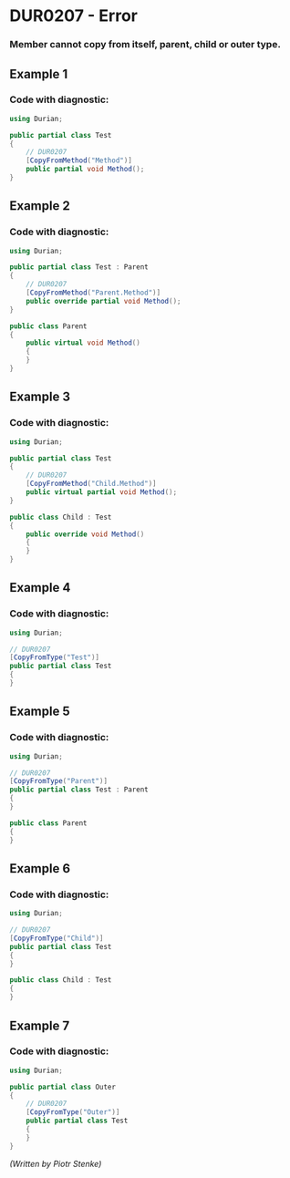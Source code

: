 # DUR0207 - Error
### Member cannot copy from itself, parent, child or outer type.

## Example 1

### Code with diagnostic:

```csharp
using Durian;

public partial class Test
{
	// DUR0207
	[CopyFromMethod("Method")]
	public partial void Method();
}

```

## Example 2

### Code with diagnostic:

```csharp
using Durian;

public partial class Test : Parent
{
	// DUR0207
	[CopyFromMethod("Parent.Method")]
	public override partial void Method();
}

public class Parent
{
	public virtual void Method()
	{
	}
}

```

## Example 3

### Code with diagnostic:

```csharp
using Durian;

public partial class Test
{
	// DUR0207
	[CopyFromMethod("Child.Method")]
	public virtual partial void Method();
}

public class Child : Test
{
	public override void Method()
	{
	}
}

```

## Example 4

### Code with diagnostic:

```csharp
using Durian;

// DUR0207
[CopyFromType("Test")]
public partial class Test
{
}

```

## Example 5

### Code with diagnostic:

```csharp
using Durian;

// DUR0207
[CopyFromType("Parent")]
public partial class Test : Parent
{
}

public class Parent
{
}

```

## Example 6

### Code with diagnostic:

```csharp
using Durian;

// DUR0207
[CopyFromType("Child")]
public partial class Test
{
}

public class Child : Test
{
}

```

## Example 7

### Code with diagnostic:

```csharp
using Durian;

public partial class Outer
{
	// DUR0207
	[CopyFromType("Outer")]
	public partial class Test
	{
	}
}

```

*\(Written by Piotr Stenke\)*